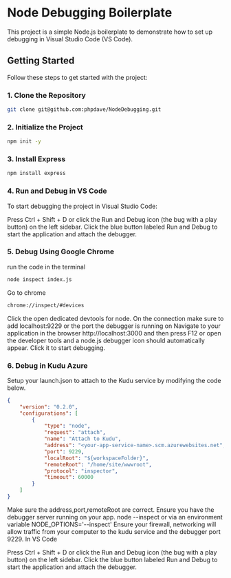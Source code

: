 # Node Debugging Boilerplate

This project is a simple Node.js boilerplate to demonstrate how to set up debugging in Visual Studio Code (VS Code).

## Getting Started

Follow these steps to get started with the project:

### 1. Clone the Repository

```bash
git clone git@github.com:phpdave/NodeDebugging.git
```

### 2. Initialize the Project
```bash
npm init -y
```

### 3. Install Express
```bash
npm install express
```

### 4. Run and Debug in VS Code
To start debugging the project in Visual Studio Code:

Press Ctrl + Shift + D or click the Run and Debug icon (the bug with a play button) on the left sidebar.
Click the blue button labeled Run and Debug to start the application and attach the debugger.


### 5. Debug Using Google Chrome
run the code in the terminal
```bash
node inspect index.js
```

Go to chrome
```bash
chrome://inspect/#devices
```
Click the open dedicated devtools for node.  On the connection make sure to add localhost:9229 or the port the debugger is running on 
Navigate to your application in the browser http://localhost:3000 and then press F12 or open the developer tools and a node.js debugger icon should automatically appear.  Click it to start debugging.

### 6. Debug in Kudu Azure
Setup your launch.json to attach to the Kudu service by modifying the code below.  
```json
{
    "version": "0.2.0",
    "configurations": [
        {
            "type": "node",
            "request": "attach",
            "name": "Attach to Kudu",
            "address": "<your-app-service-name>.scm.azurewebsites.net",
            "port": 9229,  
            "localRoot": "${workspaceFolder}",
            "remoteRoot": "/home/site/wwwroot",
            "protocol": "inspector",
            "timeout": 60000
        }
    ]
}
```
Make sure the address,port,remoteRoot are correct.
Ensure you have the debugger server running on your app. node --inspect or via an environment variable NODE_OPTIONS='--inspect'
Ensure your firewall, networking will allow traffic from your computer to the kudu service and the debugger port 9229.
In VS Code

Press Ctrl + Shift + D or click the Run and Debug icon (the bug with a play button) on the left sidebar.
Click the blue button labeled Run and Debug to start the application and attach the debugger.
